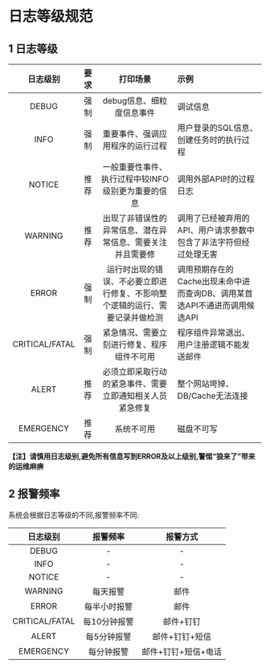 # 日志等级规范

## 1 日志等级

|日志级别|要求|打印场景|示例|
|:----:|:----:|:----:|:----|
|DEBUG|强制|debug信息、细粒度信息事件|调试信息|
|INFO|强制|重要事件、强调应用程序的运行过程|用户登录的SQL信息、创建任务时的执行过程|
|NOTICE|推荐|一般重要性事件、执行过程中较INFO级别更为重要的信息|调用外部API时的过程日志|
|WARNING|推荐|出现了非错误性的异常信息、潜在异常信息、需要关注并且需要修|调用了已经被弃用的API、用户请求参数中包含了非法字符但经过处理无害|
|ERROR|强制|运行时出现的错误、不必要立即进行修复、不影响整个逻辑的运行、需要记录并做检测|调用预期存在的Cache出现未命中进而查询DB、调用某首选API不通进而调用候选API|
|CRITICAL/FATAL|强制|紧急情况、需要立刻进行修复、程序组件不可用|程序组件异常退出、用户注册逻辑不能发送邮件|
|ALERT|推荐|必须立即采取行动的紧急事件、需要立即通知相关人员紧急修复|整个网站垮掉、DB/Cache无法连接|
|EMERGENCY|推荐|系统不可用|磁盘不可写|

**【注】请慎用日志级别,避免所有信息写到ERROR及以上级别,警惕“狼来了”带来的运维麻痹**



## 2 报警频率

系统会根据日志等级的不同,报警频率不同:

|日志级别|报警频率|报警方式|
|:----:|:----:|:----:|
|DEBUG|-|-|
|INFO|-|-|
|NOTICE|-|-|
|WARNING|每天报警|邮件|
|ERROR|每半小时报警|邮件|
|CRITICAL/FATAL|每10分钟报警|邮件+钉钉|
|ALERT|每5分钟报警|邮件+钉钉+短信|
|EMERGENCY|每分钟报警|邮件+钉钉+短信+电话|

